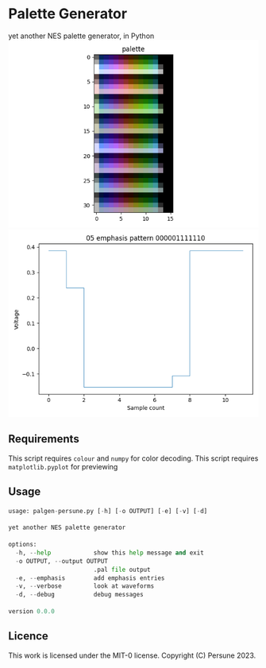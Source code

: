 # Palette Generator

yet another NES palette generator, in Python
![complete NES palette](docs\palette.png)
![waveform preview](docs\waveform.png)

## Requirements

This script requires `colour` and `numpy` for color decoding.
This script requires `matplotlib.pyplot` for previewing

## Usage
```python
usage: palgen-persune.py [-h] [-o OUTPUT] [-e] [-v] [-d]

yet another NES palette generator

options:
  -h, --help            show this help message and exit
  -o OUTPUT, --output OUTPUT
                        .pal file output
  -e, --emphasis        add emphasis entries
  -v, --verbose         look at waveforms
  -d, --debug           debug messages

version 0.0.0
```

## Licence

This work is licensed under the MIT-0 license.
Copyright (C) Persune 2023.
